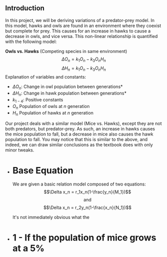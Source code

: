 ## Introduction
In this project, we will be deriving variations of a predator-prey model. In this model, hawks and owls are found in an environment where they coexist but complete for prey. This causes for an increase in hawks to cause a decrease in owls, and vice versa. This non-linear relationship is quantified with the following model:

**Owls vs. Hawks** (Competing species in same environment)
$$\Delta O_n = k_1O_n-k_3O_nH_n$$
$$\Delta H_n = k_1O_n-k_3O_nH_n$$
Explanation of variables and constants:
* $\Delta O_n$: Change in owl population between generations*
* $\Delta H_n$: Change in hawk population between generations*
* $k_{1-4}$: Positive constants
* $O_n$ Population of owls at $n$ generation
* $H_n$ Population of hawks at $n$ generation

Our project deals with a similar model (Mice vs. Hawks), except they are not both predators, but predator-prey. As such, an increase in hawks causes the mice population to fall, but a decrease in mice also causes the hawk population to fall. You may notice that this is similar to the above, and indeed, we can draw similar conclusions as the textbook does with only minor tweaks.
- # Base Equation
  We are given a basic relation model composed of two equations:
  $$\Delta x_n = r_1x_n(1-\frac{y_n}{M_1})$$
  $$\text{and}$$
  $$\Delta x_n = r_2y_n(1-\frac{x_n}{N_1})$$
  
  It's not immediately obvious what the
- # 1 - If the population of mice grows at a 5%